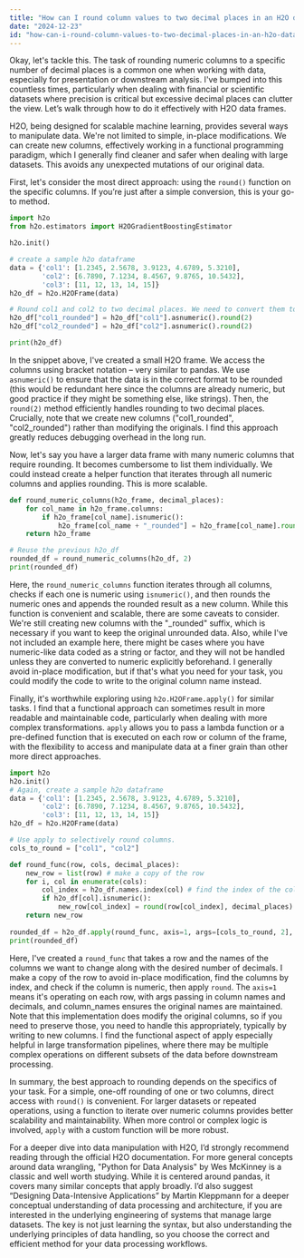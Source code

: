 ```yaml
---
title: "How can I round column values to two decimal places in an H2O data frame?"
date: "2024-12-23"
id: "how-can-i-round-column-values-to-two-decimal-places-in-an-h2o-data-frame"
---
```


Okay, let's tackle this. The task of rounding numeric columns to a specific number of decimal places is a common one when working with data, especially for presentation or downstream analysis. I've bumped into this countless times, particularly when dealing with financial or scientific datasets where precision is critical but excessive decimal places can clutter the view. Let’s walk through how to do it effectively with H2O data frames.

H2O, being designed for scalable machine learning, provides several ways to manipulate data. We're not limited to simple, in-place modifications. We can create new columns, effectively working in a functional programming paradigm, which I generally find cleaner and safer when dealing with large datasets. This avoids any unexpected mutations of our original data.

First, let's consider the most direct approach: using the `round()` function on the specific columns. If you’re just after a simple conversion, this is your go-to method.

```python
import h2o
from h2o.estimators import H2OGradientBoostingEstimator

h2o.init()

# create a sample h2o dataframe
data = {'col1': [1.2345, 2.5678, 3.9123, 4.6789, 5.3210],
        'col2': [6.7890, 7.1234, 8.4567, 9.8765, 10.5432],
        'col3': [11, 12, 13, 14, 15]}
h2o_df = h2o.H2OFrame(data)

# Round col1 and col2 to two decimal places. We need to convert them to float first.
h2o_df["col1_rounded"] = h2o_df["col1"].asnumeric().round(2)
h2o_df["col2_rounded"] = h2o_df["col2"].asnumeric().round(2)

print(h2o_df)
```

In the snippet above, I've created a small H2O frame. We access the columns using bracket notation – very similar to pandas. We use `asnumeric()` to ensure that the data is in the correct format to be rounded (this would be redundant here since the columns are already numeric, but good practice if they might be something else, like strings). Then, the `round(2)` method efficiently handles rounding to two decimal places. Crucially, note that we create new columns ("col1_rounded", "col2_rounded") rather than modifying the originals. I find this approach greatly reduces debugging overhead in the long run.

Now, let's say you have a larger data frame with many numeric columns that require rounding. It becomes cumbersome to list them individually. We could instead create a helper function that iterates through all numeric columns and applies rounding. This is more scalable.

```python
def round_numeric_columns(h2o_frame, decimal_places):
    for col_name in h2o_frame.columns:
        if h2o_frame[col_name].isnumeric():
            h2o_frame[col_name + "_rounded"] = h2o_frame[col_name].round(decimal_places)
    return h2o_frame

# Reuse the previous h2o_df
rounded_df = round_numeric_columns(h2o_df, 2)
print(rounded_df)
```

Here, the `round_numeric_columns` function iterates through all columns, checks if each one is numeric using `isnumeric()`, and then rounds the numeric ones and appends the rounded result as a new column. While this function is convenient and scalable, there are some caveats to consider. We're still creating new columns with the "_rounded" suffix, which is necessary if you want to keep the original unrounded data. Also, while I've not included an example here, there might be cases where you have numeric-like data coded as a string or factor, and they will not be handled unless they are converted to numeric explicitly beforehand. I generally avoid in-place modification, but if that's what you need for your task, you could modify the code to write to the original column name instead.

Finally, it's worthwhile exploring using `h2o.H2OFrame.apply()` for similar tasks. I find that a functional approach can sometimes result in more readable and maintainable code, particularly when dealing with more complex transformations. `apply` allows you to pass a lambda function or a pre-defined function that is executed on each row or column of the frame, with the flexibility to access and manipulate data at a finer grain than other more direct approaches.

```python
import h2o
h2o.init()
# Again, create a sample h2o dataframe
data = {'col1': [1.2345, 2.5678, 3.9123, 4.6789, 5.3210],
        'col2': [6.7890, 7.1234, 8.4567, 9.8765, 10.5432],
        'col3': [11, 12, 13, 14, 15]}
h2o_df = h2o.H2OFrame(data)

# Use apply to selectively round columns.
cols_to_round = ["col1", "col2"]

def round_func(row, cols, decimal_places):
    new_row = list(row) # make a copy of the row
    for i, col in enumerate(cols):
        col_index = h2o_df.names.index(col) # find the index of the column
        if h2o_df[col].isnumeric():
            new_row[col_index] = round(row[col_index], decimal_places)
    return new_row
    
rounded_df = h2o_df.apply(round_func, axis=1, args=[cols_to_round, 2], column_names = h2o_df.names)
print(rounded_df)
```

Here, I've created a `round_func` that takes a row and the names of the columns we want to change along with the desired number of decimals. I make a copy of the row to avoid in-place modification, find the columns by index, and check if the column is numeric, then apply `round`. The `axis=1` means it's operating on each row, with args passing in column names and decimals, and column_names ensures the original names are maintained. Note that this implementation does modify the original columns, so if you need to preserve those, you need to handle this appropriately, typically by writing to new columns. I find the functional aspect of apply especially helpful in large transformation pipelines, where there may be multiple complex operations on different subsets of the data before downstream processing.

In summary, the best approach to rounding depends on the specifics of your task. For a simple, one-off rounding of one or two columns, direct access with `round()` is convenient. For larger datasets or repeated operations, using a function to iterate over numeric columns provides better scalability and maintainability. When more control or complex logic is involved, `apply` with a custom function will be more robust.

For a deeper dive into data manipulation with H2O, I’d strongly recommend reading through the official H2O documentation. For more general concepts around data wrangling, "Python for Data Analysis" by Wes McKinney is a classic and well worth studying. While it is centered around pandas, it covers many similar concepts that apply broadly. I’d also suggest “Designing Data-Intensive Applications” by Martin Kleppmann for a deeper conceptual understanding of data processing and architecture, if you are interested in the underlying engineering of systems that manage large datasets. The key is not just learning the syntax, but also understanding the underlying principles of data handling, so you choose the correct and efficient method for your data processing workflows.
